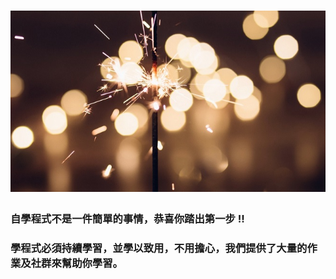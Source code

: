 # ![](/assets/cheer.jpg)

### 自學程式不是一件簡單的事情，恭喜你踏出第一步 !! 

### 學程式必須持續學習，並學以致用，不用擔心，我們提供了大量的作業及社群來幫助你學習。



